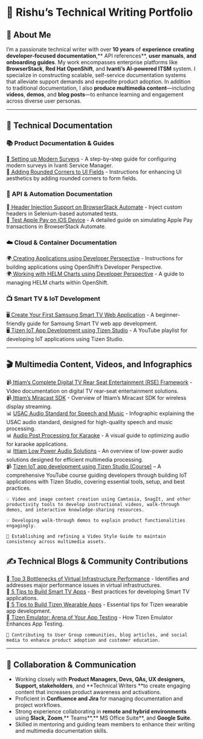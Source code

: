 # 🎯 Rishu’s Technical Writing Portfolio


## **👋 About Me**

I’m a passionate technical writer with over **10 years** of **experience** **creating developer-focused documentation**,** API references**, **user manuals**, **and onboarding guides**. My work encompasses enterprise platforms like **BrowserStack**, **Red Hat OpenShift**, and **Ivanti’s AI-powered ITSM** system. I specialize in constructing scalable, self-service documentation systems that alleviate support demands and expedite product adoption. In addition to traditional documentation, I also **produce multimedia content**—including **videos**, **demos**, and **blog posts**—to enhance learning and engagement across diverse user personas.

---

## **📖 Technical Documentation**

### **📚 Product Documentation & Guides**

📌[ Setting up Modern Surveys](https://help.ivanti.com/ht/help/en_US/ISM/2024/admin-user/Content/Configure/Surveys/Modern-Survey.htm) - A step-by-step guide for configuring modern surveys in Ivanti Service Manager. \
📌[ Adding Rounded Corners to UI Fields](https://help.ivanti.com/ht/help/en_US/ISM/2024/admin-user/Content/Configure/Forms/Adding-Rounded-Cornears-to-UI-Fields.htm) - Instructions for enhancing UI aesthetics by adding rounded corners to form fields.

### **🔗 API & Automation Documentation**

🚀[ Header Injection Support on BrowserStack Automate](https://www.browserstack.com/docs/automate/selenium/custom-header#python) - Inject custom headers in Selenium-based automated tests. \
🚀[ Test Apple Pay on iOS Device](https://www.browserstack.com/docs/automate/selenium/apple-pay#python) - A detailed guide on simulating Apple Pay transactions in BrowserStack Automate.

### **☁️ Cloud & Container Documentation**

🌍[ Creating Applications using Developer Perspective](https://docs.openshift.com/container-platform/4.7/applications/application_life_cycle_management/odc-creating-applications-using-developer-perspective.html) - Instructions for building applications using OpenShift’s Developer Perspective. \
🌍[ Working with HELM Charts using Developer Perspective](https://docs.openshift.com/container-platform/4.7/applications/application_life_cycle_management/odc-working-with-helm-charts-using-developer-perspective.html) - A guide to managing HELM charts within OpenShift.

### **📺 Smart TV & IoT Development**

🖥️[ Create Your First Samsung Smart TV Web Application](https://docs.tizen.org/application/web/get-started/tv/first-samsung-tv-app/) - A beginner-friendly guide for Samsung Smart TV web app development. \
🖥️[ Tizen IoT App Development using Tizen Studio](https://www.youtube.com/playlist?list=PLcRr11avKIreQwwb0J6ZEmrYumoOSTJKa) - A YouTube playlist for developing IoT applications using Tizen Studio.

---

## **🎬 Multimedia Content, Videos, and Infographics**

📹[ Ittiam’s Complete Digital TV Rear Seat Entertainment (RSE) Framework](https://www.youtube.com/watch?v=pXkGCUPwZ_s) - Video documentation on digital TV rear-seat entertainment solutions. \
📹[ Ittiam’s Miracast SDK](https://www.youtube.com/watch?v=YisvVRXF-sc&t=14s) - Overview of Ittiam’s Miracast SDK for wireless display streaming. \
📊 [USAC Audio Standard for Speech and Music](https://www.ittiam.com/wp-content/uploads/2018/07/Ittiam-USAC-Audio-Standard-for-Speech-and-Music.png) - Infographic explaining the USAC audio standard, designed for high-quality speech and music processing. \
📊 [Audio Post Processing for Karaoke](https://www.ittiam.com/wp-content/uploads/2018/08/Audio-Post-Processing-for-Karaoke-Infographic.png) - A visual guide to optimizing audio for karaoke applications. \
📊 [Ittiam Low Power Audio Solutions](https://www.ittiam.com/wp-content/uploads/2018/07/Ittiam-Low-Power-Audio-Solutions.png) - An overview of low-power audio solutions designed for efficient multimedia processing. \
📹 [Tizen IoT app development using Tizen Studio (Course)](https://www.youtube.com/playlist?list=PLcRr11avKIreQwwb0J6ZEmrYumoOSTJKa)  – A comprehensive YouTube course guiding developers through building IoT applications with Tizen Studio, covering essential tools, setup, and best practices.

```
💡 Video and image content creation using Camtasia, SnagIt, and other productivity tools to develop instructional videos, walk-through demos, and interactive knowledge-sharing resources.

💡 Developing walk-through demos to explain product functionalities engagingly.
 
🎨 Establishing and refining a Video Style Guide to maintain consistency across multimedia assets.
```

## **✍️ Technical Blogs & Community Contributions**

📝[ Top 3 Bottlenecks of Virtual Infrastructure Performance](https://thwack.solarwinds.com/resources/b/geek-speak/posts/top-3-bottlenecks-of-virtual-infrastructure-performance) - Identifies and addresses major performance issues in virtual infrastructures. \
📝[ 5 Tips to Build Smart TV Apps](https://developer.tizen.org/blog/5-tips-build-smart-tv-apps) - Best practices for developing Smart TV applications. \
📝[ 5 Tips to Build Tizen Wearable Apps](https://developer.tizen.org/blog/5-tips-build-tizen-wearable-app) - Essential tips for Tizen wearable app development. \
📝[ Tizen Emulator: Arena of Your App Testing](https://developer.tizen.org/blog/tizen-emulator-arena-your-app-testing) - How Tizen Emulator Enhances App Testing.

```
📢 Contributing to User Group communities, blog articles, and social media to enhance product adoption and customer education.
```

---

## **🤝 Collaboration & Communication**

* Working closely with **Product Managers, Devs, QAs, UX designers, Support, stakeholders**, and **Technical Writers **to create engaging content that increases product awareness and activations.
* Proficient in **Confluence and Jira** for managing documentation and project workflows.
* Strong experience collaborating in **remote and hybrid environments** using **Slack, Zoom**,** Teams**,** MS Office Suite**, and **Google Suite**.
* Skilled in mentoring and guiding team members to enhance their writing and multimedia documentation skills.